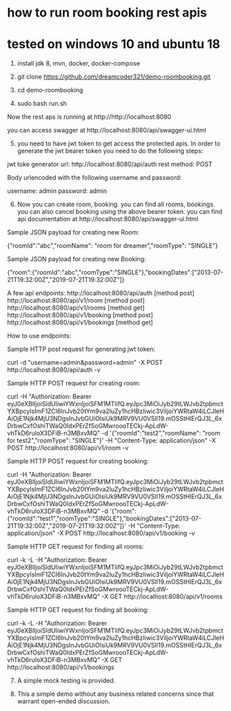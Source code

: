 # how to run room booking rest apis 
# tested on windows 10 and ubuntu 18

1. install jdk 8, mvn, docker, docker-compose

2. git clone https://github.com/dreamcoder321/demo-roombooking.git

3. cd demo-roombooking

4. sudo bash run.sh

Now the rest aps is running at http://http://localhost:8080

you can access swagger at http://localhost:8080/api/swagger-ui.html

5. you need to have jwt token to get access the protected apis. 
In order to generate the jwt bearer token you need to do the following steps: 

jwt toke generator url:
  http://localhost:8080/api/auth
rest method: 
  POST

Body urlencoded with the following username and password:
  
username: admin
password: admin

6. Now you can create room, booking. you can find all rooms, bookings. you can also cancel booking using the above bearer token.
you can find api documentation at http://localhost:8080/api/swagger-ui.html

Sample JSON payload for creating new Room:

   {"roomId":"abc","roomName": "room for dreamer","roomType": "SINGLE"}

Sample JSON payload for creating new Booking:

   {"room":{"roomId":"abc","roomType":"SINGLE"},"bookingDates":["2013-07-21T19:32:00Z","2019-07-21T19:32:00Z"]}

A few api endpoints:
  http://localhost:8080/api/auth          [method post]
  http://localhost:8080/api/v1/room       [method post]
  http://localhost:8080/api/v1/rooms      [method get]  
  http://localhost:8080/api/v1/booking    [method post]
  http://localhost:8080/api/v1/bookings   [method get]

How to use endpoints:

Sample HTTP post request for generating jwt token:

curl -d "username=admin&password=admin" -X POST http://localhost:8080/api/auth -v

Sample HTTP POST request for creating room:

curl -H "Authorization: Bearer eyJ0eXBlIjoiSldUIiwiYWxnIjoiSFM1MTIifQ.eyJpc3MiOiJyb29tLWJvb2tpbmctYXBpcyIsImF1ZCI6InJvb20tYm9va2luZy1hcHBzIiwic3ViIjoiYWRtaW4iLCJleHAiOjE1Njk4MjU3NDgsInJvbGUiOlsiUk9MRV9VU0VSIl19.mOSStHlErQJ3L_6xDrbwCxfOshiTWaQ0IdxPErZfSoGMwroooTECkj-ApLdW-vhTkD6ruloX3DFiB-n3MBxvMQ" -d '{"roomId":"test2","roomName": "room for test2","roomType": "SINGLE"}' -H "Content-Type: application/json" -X  POST http://localhost:8080/api/v1/room -v

Sample HTTP POST request for creating booking:

curl -H "Authorization: Bearer eyJ0eXBlIjoiSldUIiwiYWxnIjoiSFM1MTIifQ.eyJpc3MiOiJyb29tLWJvb2tpbmctYXBpcyIsImF1ZCI6InJvb20tYm9va2luZy1hcHBzIiwic3ViIjoiYWRtaW4iLCJleHAiOjE1Njk4MjU3NDgsInJvbGUiOlsiUk9MRV9VU0VSIl19.mOSStHlErQJ3L_6xDrbwCxfOshiTWaQ0IdxPErZfSoGMwroooTECkj-ApLdW-vhTkD6ruloX3DFiB-n3MBxvMQ" -d '{"room":{"roomId":"test1","roomType":"SINGLE"},"bookingDates":["2013-07-21T19:32:00Z","2019-07-21T19:32:00Z"]}' -H "Content-Type: application/json" -X  POST http://localhost:8080/api/v1/booking -v

Sample HTTP GET request for finding all rooms:

curl -k -L -H "Authorization: Bearer eyJ0eXBlIjoiSldUIiwiYWxnIjoiSFM1MTIifQ.eyJpc3MiOiJyb29tLWJvb2tpbmctYXBpcyIsImF1ZCI6InJvb20tYm9va2luZy1hcHBzIiwic3ViIjoiYWRtaW4iLCJleHAiOjE1Njk4MjU3NDgsInJvbGUiOlsiUk9MRV9VU0VSIl19.mOSStHlErQJ3L_6xDrbwCxfOshiTWaQ0IdxPErZfSoGMwroooTECkj-ApLdW-vhTkD6ruloX3DFiB-n3MBxvMQ"  -X GET  http://localhost:8080/api/v1/rooms

Sample HTTP GET request for finding all booking:

curl -k -L -H "Authorization: Bearer eyJ0eXBlIjoiSldUIiwiYWxnIjoiSFM1MTIifQ.eyJpc3MiOiJyb29tLWJvb2tpbmctYXBpcyIsImF1ZCI6InJvb20tYm9va2luZy1hcHBzIiwic3ViIjoiYWRtaW4iLCJleHAiOjE1Njk4MjU3NDgsInJvbGUiOlsiUk9MRV9VU0VSIl19.mOSStHlErQJ3L_6xDrbwCxfOshiTWaQ0IdxPErZfSoGMwroooTECkj-ApLdW-vhTkD6ruloX3DFiB-n3MBxvMQ"  -X GET  http://localhost:8080/api/v1/bookings

7. A simple mock testing is provided.

8. This a simple demo without any business related concerns since that warrant open-ended discussion. 

